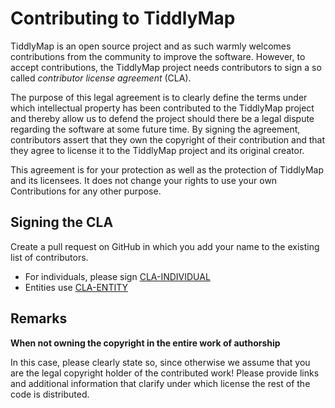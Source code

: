 Contributing to TiddlyMap
=========================

TiddlyMap is an open source project and as such warmly welcomes contributions from the community to improve the software. However, to accept contributions, the TiddlyMap project needs contributors to sign a so called *contributor license agreement* (CLA).

The purpose of this legal agreement is to clearly define the terms under which intellectual property has been contributed to the TiddlyMap project and thereby allow us to defend the project should there be a legal dispute regarding the software at some future time. By signing the agreement, contributors assert that they own the copyright of their contribution and that they agree to license it to the TiddlyMap project and its original creator.

This agreement is for your protection as well as the protection of TiddlyMap and its licensees. It does not change your rights to use your own Contributions for any other purpose.

Signing the CLA
---------------

Create a pull request on GitHub in which you add your name to the existing list of contributors.

* For individuals, please sign [CLA-INDIVIDUAL](licenses/CLA-INDIVIDUAL.md)
* Entities use [CLA-ENTITY](licenses/CLA-ENTITY.md)

Remarks
-------

**When not owning the copyright in the entire work of authorship**

In this case, please clearly state so, since otherwise we assume that you are the legal copyright holder of the contributed work! Please provide links and additional information that clarify under which license the rest of the code is distributed.
